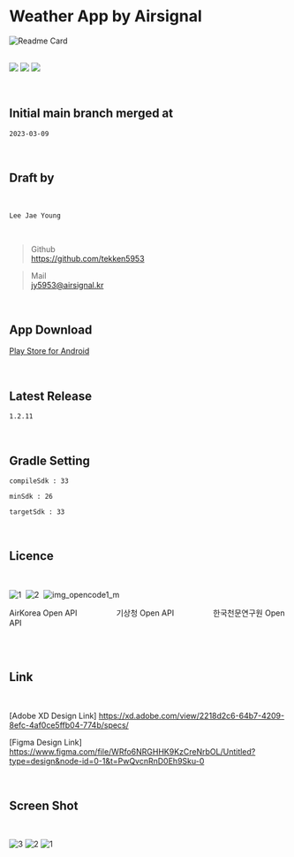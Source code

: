 # Weather App by Airsignal

![Readme Card](https://github-readme-stats.vercel.app/api/pin?username=tekken5953&repo=AS_Cloud_App&title_color=fff&icon_color=f9f9f9&text_color=9f9f9f&bg_color=151515)

<br/><img src="https://img.shields.io/badge/Android-3DDC84?style=for-the-badge&logo=Android&logoColor=white"> <img src="https://img.shields.io/badge/JAVA-007396?style=for-the-badge&logo=java&logoColor=white"> <img src="https://img.shields.io/badge/Kotlin-7F52FF?style=for-the-badge&logo=Kotlin&logoColor=white">

<br/>
<h2>Initial main branch merged at</h2>


``2023-03-09``


<br/>
<h2>Draft by</h2><br/>

``Lee Jae Young``

<br/>

> Github    
> https://github.com/tekken5953

> Mail       
> jy5953@airsignal.kr

<br/>
<h2>App Download</h2>

[Play Store for Android](https://play.google.com/store/apps/details?id=app.airsignal.weather)

<br/>
<h2>Latest Release</h2>

``1.2.11``

<br/>
<h2>Gradle Setting</h2>

``compileSdk : 33``

``minSdk : 26``

``targetSdk : 33``

<br/>
<h2>Licence</h2><br/>

![1](https://github.com/tekken5953/AS_Cloud_App/assets/52855326/e85d065e-4ff7-4910-9871-45108cfb3849)&nbsp;&nbsp;![2](https://github.com/tekken5953/AS_Cloud_App/assets/52855326/70c4e802-6213-4752-9d1b-d26a5e3cf214)&nbsp;&nbsp;![img_opencode1_m](https://github.com/tekken5953/AS_Cloud_App/assets/52855326/b282e4ca-1398-42f7-b4f1-a251b3d91573)


AirKorea Open API &nbsp;&nbsp;&nbsp;&nbsp;&nbsp;&nbsp;&nbsp;&nbsp;&nbsp;&nbsp;&nbsp;&nbsp;&nbsp;&nbsp;&nbsp;&nbsp;
기상청 Open API &nbsp;&nbsp;&nbsp;&nbsp;&nbsp;&nbsp;&nbsp;&nbsp;&nbsp;&nbsp;&nbsp;&nbsp;&nbsp;&nbsp;&nbsp;&nbsp;
한국천문연구원 Open API



<br/>


<br/>
<h2>Link</h2><br/>

[Adobe XD Design Link] https://xd.adobe.com/view/2218d2c6-64b7-4209-8efc-4af0ce5ffb04-774b/specs/

[Figma Design Link] https://www.figma.com/file/WRfo6NRGHHK9KzCreNrbOL/Untitled?type=design&node-id=0-1&t=PwQvcnRnD0Eh9Sku-0

<br/>
<h2>Screen Shot</h2><br/>

![3](https://github.com/tekken5953/AS_Cloud_App/assets/52855326/85acb9e3-6569-440e-b4f1-47f24b7c3ef7)
![2](https://github.com/tekken5953/AS_Cloud_App/assets/52855326/57212fb4-6ce3-4bcc-a95b-96f021273391)
![1](https://github.com/tekken5953/AS_Cloud_App/assets/52855326/07737038-57ac-43fd-a2cf-6cfbd24af8dc)
